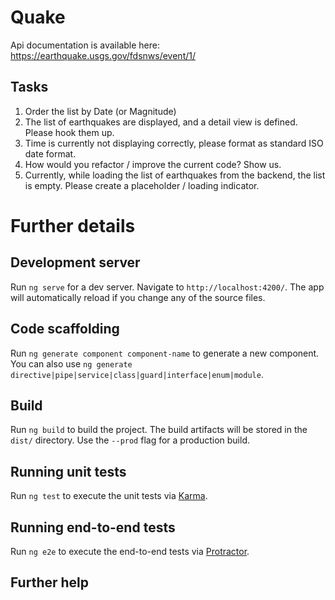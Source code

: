 # Quake

Api documentation is available here: https://earthquake.usgs.gov/fdsnws/event/1/

## Tasks

1. Order the list by Date (or Magnitude)
2. The list of earthquakes are displayed, and a detail view is defined. Please hook them up.
3. Time is currently not displaying correctly, please format as standard ISO date format. 
4. How would you refactor / improve the current code? Show us.
5. Currently, while loading the list of earthquakes from the backend, the list is empty. Please create a placeholder / loading indicator.

# Further details

## Development server

Run `ng serve` for a dev server. Navigate to `http://localhost:4200/`. The app will automatically reload if you change any of the source files.

## Code scaffolding

Run `ng generate component component-name` to generate a new component. You can also use `ng generate directive|pipe|service|class|guard|interface|enum|module`.

## Build

Run `ng build` to build the project. The build artifacts will be stored in the `dist/` directory. Use the `--prod` flag for a production build.

## Running unit tests

Run `ng test` to execute the unit tests via [Karma](https://karma-runner.github.io).

## Running end-to-end tests

Run `ng e2e` to execute the end-to-end tests via [Protractor](http://www.protractortest.org/).

## Further help

